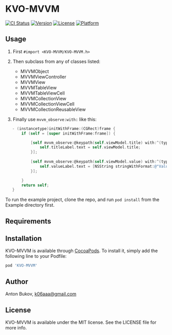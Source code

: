 # KVO-MVVM

[![CI Status](http://img.shields.io/travis/ML-Works/KVO-MVVM.svg?style=flat)](https://travis-ci.org/ML-Works/KVO-MVVM)
[![Version](https://img.shields.io/cocoapods/v/KVO-MVVM.svg?style=flat)](http://cocoapods.org/pods/KVO-MVVM)
[![License](https://img.shields.io/cocoapods/l/KVO-MVVM.svg?style=flat)](http://cocoapods.org/pods/KVO-MVVM)
[![Platform](https://img.shields.io/cocoapods/p/KVO-MVVM.svg?style=flat)](http://cocoapods.org/pods/KVO-MVVM)

## Usage

1. First `#import <KVO-MVVM/KVO-MVVM.h>`

2. Then subclass from any of classes listed:
   * MVVMObject
   * MVVMViewController
   * MVVMView
   * MVVMTableView
   * MVVMTableViewCell
   * MVVMCollectionView
   * MVVMCollectionViewCell
   * MVVMCollectionReusableView

3. Finally use `mvvm_observe:with:` like this:
```objective-c
   - (instancetype)initWithFrame:(CGRect)frame {
       if (self = [super initWithFrame:frame]) {

           [self mvvm_observe:@keypath(self.viewModel.title) with:^(typeof(self) self, NSString *title) {
               self.titleLabel.text = self.viewModel.title;
           }];
           
           [self mvvm_observe:@keypath(self.viewModel.value) with:^(typeof(self) self, NSNumber *value) {
               self.valueLabel.text = [NSString stringWithFormat:@"Value = %f", self.viewModel.value);
           }];

       }
       return self;
   }
```

To run the example project, clone the repo, and run `pod install` from the Example directory first.

## Requirements

## Installation

KVO-MVVM is available through [CocoaPods](http://cocoapods.org). To install
it, simply add the following line to your Podfile:

```ruby
pod 'KVO-MVVM'
```

## Author

Anton Bukov, k06aaa@gmail.com

## License

KVO-MVVM is available under the MIT license. See the LICENSE file for more info.
